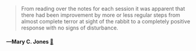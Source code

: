 > From reading over the notes for each session it was apparent that there had been improvement by more or less regular steps from almost complete terror at sight of the rabbit to a completely positive response with no signs of disturbance.
  #### —Mary C. Jones [:scroll:](undefined)